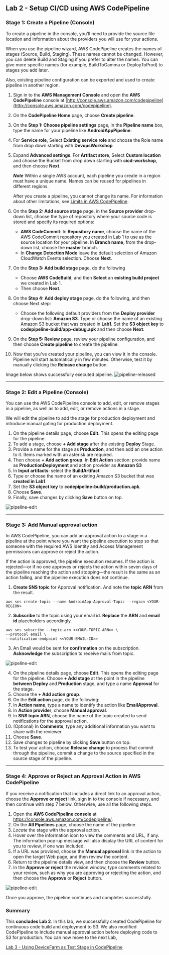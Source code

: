 
## Lab 2 - Setup CI/CD using AWS CodePipeline

### Stage 1: Create a Pipeline (Console)

To create a pipeline in the console, you'll need to provide the source file location and information about the providers you will use for your actions.

When you use the pipeline wizard, AWS CodePipeline creates the names of stages (Source, Build, Staging). These names cannot be changed. However, you can delete Build and Staging if you prefer to alter the names. You can give more specific names (for example, BuildToGamma or DeployToProd) to stages you add later.

Also, existing pipeline configuration can be exported and used to create pipeline in another region.

1. Sign in to the **AWS Management Console** and open the **AWS CodePipeline** console at [http://console.aws.amazon.com/codepipeline](http://console.aws.amazon.com/codepipeline).
2. On the **CodePipeline Home** page, choose **Create pipeline**.
3. On the **Step 1: Choose pipeline settings** page, in the **Pipeline name** box, type the name for your pipeline like **AndroidAppPipeline**.
4. For **Service role**, Select **Existing service role** and choose the Role name from drop down starting with **DevopsWorkshop**
5. Expand **Advanced settings**. For **Artifact store**, Select **Custom location** and choose the  Bucket from drop down starting with **cicd-workshop**, and then choose **Next**.

    **_Note_**
    Within a single AWS account, each pipeline you create in a region must have a unique name. Names can be reused for pipelines in different regions.

    After you create a pipeline, you cannot change its name. For information about other limitations, see [Limits in AWS CodePipeline](https://docs.aws.amazon.com/codepipeline/latest/userguide/limits.html).

6. On the **Step 2: Add source stage** page, in the **Source provider** drop-down list, choose the type of repository where your source code is stored and specify its required options:
  
     - **AWS CodeCommit**: In **Repository name**, choose the name of the AWS CodeCommit repository you created in Lab 1 to use as the source location for your pipeline. In **Branch name**, from the drop-down list, choose the **master** branch.
     - In **Change Detection Mode** leave the default selection of Amazon CloudWatch Events selection. Choose **Next**.
7. On the **Step 3: Add build stage** page, do the following
     - Choose **AWS CodeBuild**, and then **Select** an **existing build project** we created in Lab 1.
     - Then choose **Next**.
8. On the **Step 4: Add deploy stage** page, do the following, and then choose Next step:
     - Choose the following default providers from the **Deploy provider** drop-down list: **Amazon S3**. Type or choose the name of an existing Amazon S3 bucket that was created in **Lab1**. Set the **S3 object key** to **codepipeline-build/app-debug.apk** and then choose **Next**.
9. On the **Step 5: Review** page, review your pipeline configuration, and then choose **Create pipeline** to create the pipeline.
10. Now that you've created your pipeline, you can view it in the console. Pipeline will start automatically in few minutes. Otherwise, test it by manually clicking the **Release change** button.

Image below shows successfully executed pipeline.
![pipeline-released](./img/Lab2-Stage1-Complete.png)

***

### Stage 2: Edit a Pipeline (Console)

You can use the AWS CodePipeline console to add, edit, or remove stages in a pipeline, as well as to add, edit, or remove actions in a stage.

We will edit the pipeline to add the stage for production deployment and introduce manual gating for production deployment.

1. On the pipeline details page, choose **Edit**. This opens the editing page for the pipeline.
2. To add a stage, choose **+ Add stage** after the existing **Deploy** Stage.
3. Provide a name for the stage as **Production**, and then add an one action to it. Items marked with an asterisk are required.
4. Then choose **+ Add action group**. In **Edit Action** section: provide name as **ProductionDeployment** and action provider as **Amazon S3**
5. In **Input artifacts**: select the **BuildArtifact**
6. Type or choose the name of an existing Amazon S3 bucket that was **created in Lab1**.
7. Set the **S3 object key** to **codepipeline-build/production.apk**.
8. Choose **Save**.
9. Finally, save changes by clicking **Save** button on top.

![pipeline-edit](./img/Lab2-Stage2-Editing2.png)
***

### Stage 3: Add Manual approval action

In AWS CodePipeline, you can add an approval action to a stage in a pipeline at the point where you want the pipeline execution to stop so that someone with the required AWS Identity and Access Management permissions can approve or reject the action.

If the action is approved, the pipeline execution resumes. If the action is rejected—or if no one approves or rejects the action within seven days of the pipeline reaching the action and stopping—the result is the same as an action failing, and the pipeline execution does not continue.

1. **Create SNS topic** for Approval notification. And note the **topic ARN** from the result.

```console
aws sns create-topic --name AndroidApp-Approval-Topic --region <YOUR-REGION>
```

2. **Subscribe** to the topic using your email id. **Replace** the **ARN** and **email id** placeholders accordingly.

```console
aws sns subscribe --topic-arn <<YOUR-TOPIC-ARN>> \
--protocol email \
--notification-endpoint <<YOUR-EMAIL-ID>>
```

3. An Email would be sent for **confirmation** on the subscription. **Acknowledge** the subscription to receive mails from topic.

![pipeline-edit](./img/Lab2-Stage3-Confirm-MustDoOrErrorOccurs.png)

4. On the pipeline details page, choose **Edit**. This opens the editing page for the pipeline. Choose **+ Add stage** at the point in the pipeline **between Deploy** and **Production** stage, and type a name **Approval** for the stage.
5. Choose the **+ Add action group**.
6. On the **Edit action** page, do the following:
7. In **Action name**, type a name to identify the action like **EmailApproval**.
8. In **Action provider**, choose **Manual approval**.
9. In **SNS topic ARN**, choose the name of the topic created to send notifications for the approval action.
10. (Optional) In **Comments**, type any additional information you want to share with the reviewer.
11. Choose **Save**.
12. Save changes to pipeline by clicking **Save** button on top.
13. To test your action, choose **Release change** to process that commit through the pipeline, commit a change to the source specified in the source stage of the pipeline.

***

### Stage 4: Approve or Reject an Approval Action in AWS CodePipeline

If you receive a notification that includes a direct link to an approval action, choose the **Approve or reject** link, sign in to the console if necessary, and then continue with step 7 below. Otherwise, use all the following steps.

1. Open the **AWS CodePipeline console** at https://console.aws.amazon.com/codepipeline/.
2. On the **All Pipelines** page, choose the name of the pipeline.
3. _Locate_ the stage with the approval action.
4. Hover over the information icon to view the comments and URL, if any. The information pop-up message will also display the URL of content for you to review, if one was included.
5. If a URL was provided, choose the **Manual approval** link in the action to open the target Web page, and then review the content.
6. Return to the pipeline details view, and then choose the **Review** button.
7. In the **Approve or reject** the revision window, type comments related to your review, such as why you are approving or rejecting the action, and then choose the **Approve** or **Reject** button.

![pipeline-edit](./img/Lab2-Stage3-ApprovalPipeline.png)

Once you approve, the pipeline continues and completes successfully.

### Summary

This **concludes Lab 2**. In this lab, we successfully created CodePipeline for continuous code build and deployment to S3. We also modified CodePipeline to include manual approval action before deploying code to S3 for production. You can now move to the next Lab,

[Lab 3 - Using DeviceFarm as Test Stage in CodePipeline](3_Lab3.md)
